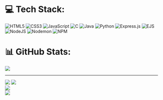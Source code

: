 

# 💻 Tech Stack:
 ![HTML5](https://img.shields.io/badge/html5-%23E34F26.svg?style=for-the-badge&logo=html5&logoColor=white) ![CSS3](https://img.shields.io/badge/css3-%231572B6.svg?style=for-the-badge&logo=css3&logoColor=white) ![JavaScript](https://img.shields.io/badge/javascript-%23323330.svg?style=for-the-badge&logo=javascript&logoColor=%23F7DF1E) ![C](https://img.shields.io/badge/c-%2300599C.svg?style=for-the-badge&logo=c&logoColor=white)  ![Java](https://img.shields.io/badge/java-%23ED8B00.svg?style=for-the-badge&logo=openjdk&logoColor=white)  ![Python](https://img.shields.io/badge/python-3670A0?style=for-the-badge&logo=python&logoColor=ffdd54) ![Express.js](https://img.shields.io/badge/express.js-%23404d59.svg?style=for-the-badge&logo=express&logoColor=%2361DAFB) ![EJS](https://img.shields.io/badge/ejs-%23B4CA65.svg?style=for-the-badge&logo=ejs&logoColor=black) ![NodeJS](https://img.shields.io/badge/node.js-6DA55F?style=for-the-badge&logo=node.js&logoColor=white) ![Nodemon](https://img.shields.io/badge/NODEMON-%23323330.svg?style=for-the-badge&logo=nodemon&logoColor=%BBDEAD) ![NPM](https://img.shields.io/badge/NPM-%23CB3837.svg?style=for-the-badge&logo=npm&logoColor=white)
 # 📊 GitHub Stats:
 
![](https://quotes-github-readme.vercel.app/api?type=vetical&theme=radical)

---
[![](https://visitcount.itsvg.in/api?id=RSP-007&icon=0&color=3)](https://visitcount.itsvg.in)
![](https://github-readme-stats.vercel.app/api?username=RSP-007&theme=radical&hide_border=false&include_all_commits=false&count_private=false)<br/>
![](https://nirzak-streak-stats.vercel.app/?user=RSP-007&theme=radical&hide_border=false)<br/>
![](https://github-readme-stats.vercel.app/api/top-langs/?username=RSP-007&theme=radical&hide_border=false&include_all_commits=false&count_private=false&layout=compact)

